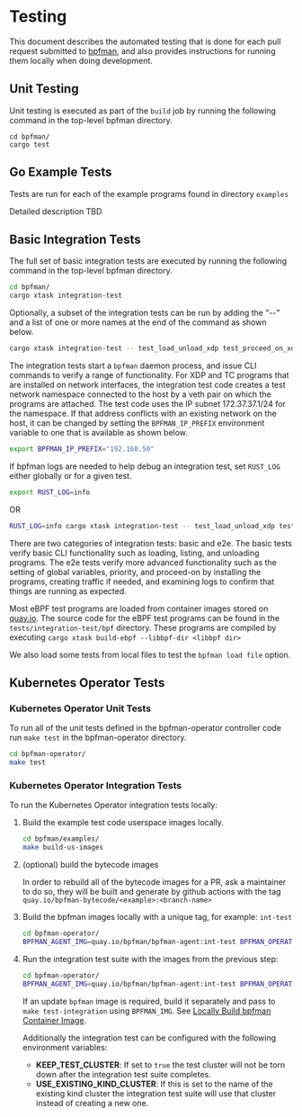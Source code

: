 # Testing

This document describes the automated testing that is done for each pull request
submitted to [bpfman](https://github.com/bpfman/bpfman), and also provides
instructions for running them locally when doing development.

## Unit Testing

Unit testing is executed as part of the `build` job by running the following
command in the top-level bpfman directory.

```
cd bpfman/
cargo test
```

## Go Example Tests

Tests are run for each of the example programs found in directory `examples`

Detailed description TBD

## Basic Integration Tests

The full set of basic integration tests are executed by running the following
command in the top-level bpfman directory.

```bash
cd bpfman/
cargo xtask integration-test
```

Optionally, a subset of the integration tests can be run by adding the "--" and
a list of one or more names at the end of the command as shown below.

```bash
cargo xtask integration-test -- test_load_unload_xdp test_proceed_on_xdp
```

The integration tests start a `bpfman` daemon process, and issue CLI commands
to verify a range of functionality.  For XDP and TC programs that are installed
on network interfaces, the integration test code creates a test network
namespace connected to the host by a veth pair on which the programs are
attached. The test code uses the IP subnet 172.37.37.1/24 for the namespace. If
that address conflicts with an existing network on the host, it can be changed
by setting the `BPFMAN_IP_PREFIX` environment variable to one that is available as
shown below.

```bash
export BPFMAN_IP_PREFIX="192.168.50"
```

If bpfman logs are needed to help debug an integration test, set `RUST_LOG` either
globally or for a given test.

```bash
export RUST_LOG=info
```
OR
```bash
RUST_LOG=info cargo xtask integration-test -- test_load_unload_xdp test_proceed_on_xdp
```

There are two categories of integration tests: basic and e2e.  The basic tests
verify basic CLI functionality such as loading, listing, and unloading
programs.  The e2e tests verify more advanced functionality such as the setting
of global variables, priority, and proceed-on by installing the programs,
creating traffic if needed, and examining logs to confirm that things are
running as expected.

Most eBPF test programs are loaded from container images stored on
[quay.io](https://quay.io/repository/bpfman-bytecode/tc_pass). The source code for
the eBPF test programs can be found in the `tests/integration-test/bpf`
directory.  These programs are compiled by executing `cargo xtask build-ebpf
--libbpf-dir <libbpf dir>`

We also load some tests from local files to test the `bpfman load file` option.

## Kubernetes Operator Tests

### Kubernetes Operator Unit Tests

To run all of the unit tests defined in the bpfman-operator controller code run
`make test` in the bpfman-operator directory.

```bash
cd bpfman-operator/
make test
```

### Kubernetes Operator Integration Tests

To run the Kubernetes Operator integration tests locally:

1. Build the example test code userspace images locally.

    ```bash
    cd bpfman/examples/
    make build-us-images
    ```

2. (optional) build the bytecode images

    In order to rebuild all of the bytecode images for a PR, ask a maintainer to do so,
    they will be built and generate by github actions with the tag
    `quay.io/bpfman-bytecode/<example>:<branch-name>`

3. Build the bpfman images locally with a unique tag, for example: `int-test`

    ```bash
    cd bpfman-operator/
    BPFMAN_AGENT_IMG=quay.io/bpfman/bpfman-agent:int-test BPFMAN_OPERATOR_IMG=quay.io/bpfman/bpfman-operator:int-test make build-images
    ```

4. Run the integration test suite with the images from the previous step:

    ```bash
    cd bpfman-operator/
    BPFMAN_AGENT_IMG=quay.io/bpfman/bpfman-agent:int-test BPFMAN_OPERATOR_IMG=quay.io/bpfman/bpfman-operator:int-test make test-integration
    ```

    If an update `bpfman` image is required, build it separately and pass to `make test-integration` using `BPFMAN_IMG`.
    See [Locally Build bpfman Container Image](./image-build.md#locally-build-bpfman-container-image).

    Additionally the integration test can be configured with the following environment variables:

    * **KEEP_TEST_CLUSTER**: If set to `true` the test cluster will not be torn down
      after the integration test suite completes.
    * **USE_EXISTING_KIND_CLUSTER**: If this is set to the name of the existing kind
      cluster the integration test suite will use that cluster instead of creating a
      new one.
